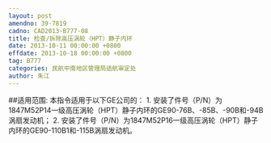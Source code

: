 ```yaml
---
layout: post
amendno: 39-7819
cadno: CAD2013-B777-08
title: 检查/拆除高压涡轮（HPT）静子内环
date: 2013-10-11 00:00:00 +0800
effdate: 2013-10-18 00:00:00 +0800
tag: B777
categories: 民航中南地区管理局适航审定处
author: 朱江
---
```


##适用范围:
本指令适用于以下GE公司的：
1.
安装了件号（P/N）为1847M52P14一级高压涡轮（HPT）静子内环的GE90-76B、-85B、-90B和-94B涡扇发动机；
2.
安装了件号（P/N）为1847M52P16一级高压涡轮（HPT）静子内环的GE90-110B1和-115B涡扇发动机。

